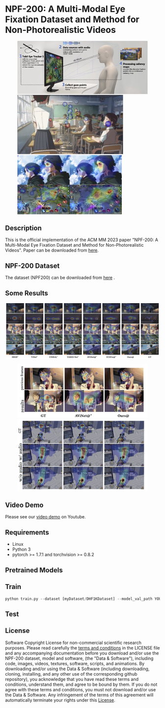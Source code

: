 # NPF-200: A Multi-Modal Eye Fixation Dataset and Method for Non-Photorealistic Videos
<figure class="third">
    <img src="https://github.com/Yangziyu/NPF200/blob/main/img/teaser1.jpg">
    <img src="https://github.com/Yangziyu/NPF200/blob/main/img/teaser2.jpg">
    <img src="https://github.com/Yangziyu/NPF200/blob/main/img/teaser3.jpg">
</figure>


## Description
This is the official implementation of the ACM MM 2023 paper "NPF-200: A Multi-Modal Eye Fixation Dataset and Method for Non-Photorealistic Videos". Paper can be downloaded from [here](https://arxiv.org/pdf/2308.12163v1.pdf).

## NPF-200 Dataset
The dataset (NPF200) can be downloaded from [here](https://figshare.com/s/9b45d1bdc790db3ee843) .

## Some Results
<center>
    <img src="https://github.com/Yangziyu/NPF200/blob/main/img/results1.png">
</center>
<figure class="half">
    <img src="https://github.com/Yangziyu/NPF200/blob/main/img/results2.png">
    <img src="https://github.com/Yangziyu/NPF200/blob/main/img/results3.png">
</figure>


## Video Demo
Please see our [video demo](https://www.youtube.com/watch?v=r4XWogTQEzc) on Youtube.

## Requirements
- Linux
- Python 3
- pytorch >= 1.7.1 and torchvision >= 0.8.2

## Pretrained Models

## Train
```python
python train.py --dataset [myDataset/DHF1KDataset] --model_val_path YOUR_MODEL_SAVE_PATH --load_weight PRETRAINED_MODEL_PATH
```

## Test

## License
Software Copyright License for non-commercial scientific research purposes. Please read carefully the [terms and conditions](https://github.com/Yangziyu/NPF200/blob/main/LICENSE.md) in the LICENSE file and any accompanying documentation before you download and/or use the NPF-200 dataset, model and software, (the "Data & Software"), including code, images, videos, textures, software, scripts, and animations. By downloading and/or using the Data & Software (including downloading, cloning, installing, and any other use of the corresponding github repository), you acknowledge that you have read these terms and conditions, understand them, and agree to be bound by them. If you do not agree with these terms and conditions, you must not download and/or use the Data & Software. Any infringement of the terms of this agreement will automatically terminate your rights under this [License](https://github.com/Yangziyu/NPF200/blob/main/LICENSE.md).





